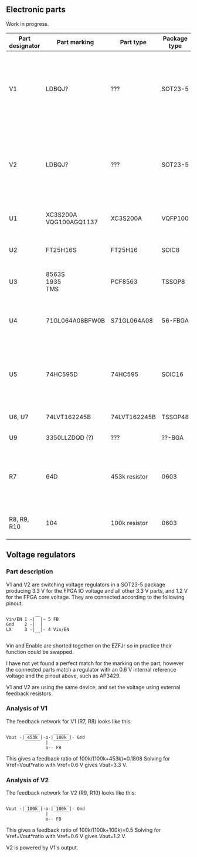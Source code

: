 
## Electronic parts

Work in progress.

| Part designator | Part marking              | Part type     | Package type | Description |
| --------------- | ------------------------- | ------------- | -------------| ----------- |
| V1              | LDBQJ?                    | ???           | SOT23-5      | Switching voltage regulator with 0.6 V internal reference voltage. Produces 3.3 V in this design. |
| V2              | LDBQJ?                    | ???           | SOT23-5      | Switching voltage regulator with 0.6 V internal reference voltage. Produces 1.2 V in this design. |
| U1              | XC3S200A<br>VQG100AGQ1137 | XC3S200A      | VQFP100      | FPGA Spartan-3A, 4032 cells |
| U2              | FT25H16S                  | FT25H16       | SOIC8        | SPI Flash 16 Mb (2 MB) 2.7-3.6 V |
| U3              | 8563S<br>1935<br>TMS      | PCF8563       | TSSOP8       | Real-time clock with I2C interface |
| U4              | 71GL064A08BFW0B           | S71GL064A08   | 56-FBGA      | Parallel flash 64 Mb (8 MB) with pSRAM 8 Mb (1 MB) 2.7-3.3 V |
| U5              | 74HC595D                  | 74HC595       | SOIC16       | 8 bit serial in/parallel out shift register with latched tristate outputs |
| U6, U7          | 74LVT162245B              | 74LVT162245B  | TSSOP48      | 16 bit tristate level shifter |
| U9              | 3350LLZDQD (?)            | ???           | ??-BGA       | SRAM (Unknown) |
| R7              | 64D                       | 453k resistor | 0603         | Feedback resistor for the voltage regulator. Note, EIA-96 SMD resistor marking! |
| R8, R9, R10     | 104                       | 100k resistor | 0603         | Feedback resistors for the voltage regulator. |

## Voltage regulators

### Part description

V1 and V2 are switching voltage regulators in a SOT23-5 package producing 3.3 V for the FPGA IO voltage and all other 3.3 V parts, and 1.2 V for the FPGA core voltage. They are connected according to the following pinout:

               __
    Vin/EN 1 -|  |- 5 FB
    Gnd    2 -|  |
    LX     3 -|  |- 4 Vin/EN
               ‾‾

Vin and Enable are shorted together on the EZFJr so in practice their function could be swapped.

I have not yet found a perfect match for the marking on the part, however the connected parts match a regulator with an 0.6 V internal reference voltage and the pinout above, such as AP3429. 

V1 and V2 are using the same device, and set the voltage using external feedback resistors. 

### Analysis of V1

The feedback network for V1 (R7, R8) looks like this:

           ______     ______
    Vout -| 453k |-o-| 100k |- Gnd
           ‾‾‾‾‾‾  |  ‾‾‾‾‾‾
                   o-- FB

This gives a feedback ratio of 100k/(100k+453k)=0.1808
Solving for Vref=Vout\*ratio with Vref=0.6 V gives Vout=3.3 V.

### Analysis of V2

The feedback network for V2 (R9, R10) looks like this:


           ______     ______
    Vout -| 100k |-o-| 100k |- Gnd
           ‾‾‾‾‾‾  |  ‾‾‾‾‾‾
                   o-- FB

This gives a feedback ratio of 100k/(100k+100k)=0.5
Solving for Vref=Vout\*ratio with Vref=0.6 V gives Vout=1.2 V.

V2 is powered by V1's output.

